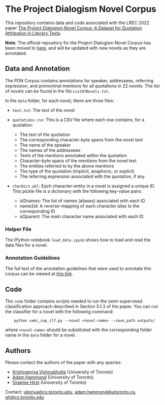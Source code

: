 # The Project Dialogism Novel Corpus

This repository contains data and code associated with the LREC 2022 paper [The Project Dialogism Novel Corpus:
A Dataset for Quotation Attribution in Literary Texts](https://arxiv.org/abs/2204.05836).

**Note**: The official repository for the Project Dialogism Novel Corpus has been moved to [here](https://github.com/Priya22/project-dialogism-novel-corpus), and will be updated with new novels as they are annotated.

## Data and Annotation
The PDN Corpus contains annotations for speaker, addressees, referring expression, and pronominal mentions for all quotations in 22 novels. The list of novels can be found in the file `ListOfNovels.txt`.

In the `data` folder, for each novel, there are three files:
- `text.txt`: The text of the novel
- `quotations.csv`: This is a CSV file where each row contains, for a quotation:
    - The text of the quotation
    - The corresponding character-byte spans from the novel text
    - The name of the speaker
    - The names of the addressees
    - Texts of the mentions annotated within the quotation
    - Character-byte spans of the mentions from the novel text
    - The entities referred to by the above mentions
    - The type of the quotation (implicit, anaphoric, or explict)
    - The referring expression associated with the quotation, if any

- `charDict.pkl`: Each character-entity in a novel is assigned a unique ID. This pickle file is a dictionary with the following key-value pairs:
    - id2names: The list of names (aliases) associated with each ID
    - name2id: A reverse-mapping of each character alias to the corresponding ID
    - id2parent: The *main* character name associated with each ID

### Helper File
The IPython notebook `load_data.ipynb` shows how to load and read the data files for a novel. 
### Annotation Guidelines
The full text of the annotation guidelines that were used to annotate this corpus can be viewed at [this link](https://docs.google.com/document/d/1eBsX2rjdLBkmA-kWB_jHCxC1nmbzinH04WUg9PeN_2A/edit?usp=sharing).
## Code
The `code` folder contains scripts needed to run the semi-supervised classification approach described in Section 5.1.3 of the paper.
You can run the classifier for a novel with the following command:

        python semi_sup_clf.py --novel <novel-name> --save_path outputs/

where `<novel-name>` should be substituted with the corresponding folder name in the `data` folder for a novel. 

## Authors
Please contact the authors of the paper with any queries:
- [Krishnapriya Vishnubhotla](https://priya22.github.io/) (University of Toronto)
- [Adam Hammond](https://www.adamhammond.com/) (University of Toronto)
- [Graeme Hirst](https://www.cs.toronto.edu/~gh/) (University of Toronto)

Contact: vkpriya@cs.toronto.edu, adam.hammond@utoronto.ca, gh@cs.toronto.edu

